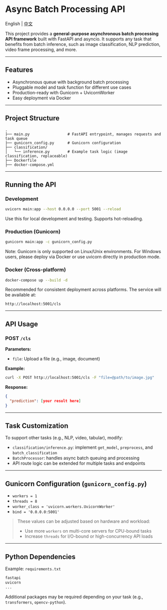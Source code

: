 # Async Batch Processing API
English | [中文](https://github.com/SherrySu-hub/AI_deployment/blob/main/README_ZH.md)

This project provides a **general-purpose asynchronous batch processing API framework** built with FastAPI and asyncio. It supports any task that benefits from batch inference, such as image classification, NLP prediction, video frame processing, and more.

---

## Features

- Asynchronous queue with background batch processing
- Pluggable model and task function for different use cases
- Production-ready with Gunicorn + UvicornWorker
- Easy deployment via Docker

---

## Project Structure

```
.
├── main.py                 # FastAPI entrypoint, manages requests and task queue
├── gunicorn_config.py      # Gunicorn configuration
├── classification/
│   └── inference.py        # Example task logic (image classification, replaceable)
├── Dockerfile
├── docker-compose.yml
```
---

##  Running the API

### Development
```bash
uvicorn main:app --host 0.0.0.0 --port 5001 --reload
```
Use this for local development and testing. Supports hot-reloading.

### Production (Gunicorn)

```bash
gunicorn main:app -c gunicorn_config.py
```
Note: Gunicorn is only supported on Linux/Unix environments.
For Windows users, please deploy via Docker or use uvicorn directly in production mode.

### Docker (Cross-platform)
```bash
docker-compose up --build -d
```
Recommended for consistent deployment across platforms.
The service will be available at:
```
http://localhost:5001/cls
```
---

## API Usage

### POST `/cls`

**Parameters:**
- `file`: Upload a file (e.g., image, document)

**Example:**
```bash
curl -X POST http://localhost:5001/cls -F "file=@path/to/image.jpg"
```

**Response:**
```json
{
  "prediction": [your result here]
}
```

---

## Task Customization

To support other tasks (e.g., NLP, video, tabular), modify:

- `classification/inference.py`: implement `get_model`, `preprocess`, and `batch_classification`
- `BatchProcessor`: handles async batch queuing and processing
- API route logic can be extended for multiple tasks and endpoints

---

## Gunicorn Configuration (`gunicorn_config.py`)

- `workers = 1`
- `threads = 8`
- `worker_class = 'uvicorn.workers.UvicornWorker'`
- `bind = '0.0.0.0:5001'`

>  These values can be adjusted based on hardware and workload:
> - Use more `workers` on multi-core servers for CPU-bound tasks
> - Increase `threads` for I/O-bound or high-concurrency API loads

---

## Python Dependencies

Example: `requirements.txt`
```txt
fastapi
uvicorn
...
```
Additional packages may be required depending on your task (e.g., `transformers`, `opencv-python`).
